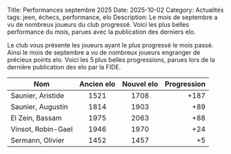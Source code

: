 Title: Performances septembre 2025
Date: 2025-10-02
Category: Actualités
tags: jeen, échecs, performance, elo
Description: Le mois de septembre a vu de nombreux joueurs du club progressé. Voici les plus belles performance du mois, parues avec la publication des derniers elo.

Le club vous présente les joueurs ayant le plus progressé le mois passé. Ainsi le mois de septembre a vu de nombreux joueurs engranger de précieux points elo. Voici les 5 plus belles progressions, parues lors de la dernière publication des elo par la FIDE.

| Nom                       | Ancien elo      | Nouvel elo  | Progression |
| ------------------------- |:---------------:|:-----------:| -----------:|
| Saunier, Aristide    | 1521  | 1708   | +187 |
| Saunier, Augustin    | 1814  | 1903   |  +89 |
| El Zein, Bassam      | 1975  | 2063   |  +88 |
| Vinsot, Robin-Gael   | 1946  | 1970   |  +24 |
| Sermann, Olivier     | 1452  | 1457   |   +5 |

<br />







